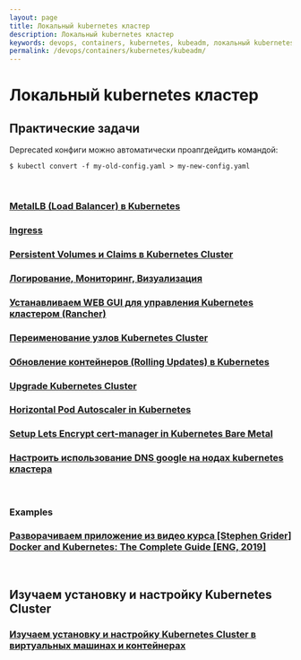 ```yaml
---
layout: page
title: Локальный kubernetes кластер
description: Локальный kubernetes кластер
keywords: devops, containers, kubernetes, kubeadm, локальный kubernetes кластер
permalink: /devops/containers/kubernetes/kubeadm/
---
```


# Локальный kubernetes кластер

## Практические задачи

Deprecated конфиги можно автоматически проапгдейдить командой:

    $ kubectl convert -f my-old-config.yaml > my-new-config.yaml

<br/>

### [MetalLB (Load Balancer) в Kubernetes](/devops/containers/kubernetes/kubeadm/metal-lb/)

### [Ingress](/devops/containers/kubernetes/kubeadm/ingress/)

### [Persistent Volumes и Claims в Kubernetes Cluster](/devops/containers/kubernetes/kubeadm/persistence/)

### [Логирование, Мониторинг, Визуализация](/devops/containers/kubernetes/monitoring/)

### [Устанавливаем WEB GUI для управления Kubernetes кластером (Rancher)](/devops/containers/kubernetes/kubeadm/gui/rancher/)

### [Переименование узлов Kubernetes Cluster](/devops/containers/kubernetes/kubeadm/renaming-kubernetes-nodes/)

### [Обновление контейнеров (Rolling Updates) в Kubernetes](/devops/containers/kubernetes/kubeadm/rolling-updates/)

### [Upgrade Kubernetes Cluster](/devops/containers/kubernetes/kubeadm/upgrade-kubernetes-cluster/)

### [Horizontal Pod Autoscaler in Kubernetes](/devops/containers/kubernetes/kubeadm/horizontal-pod-autoscaler/)

### [Setup Lets Encrypt cert-manager in Kubernetes Bare Metal](/devops/containers/kubernetes/kubeadm/lets-encrypt/)

### [Настроить использование DNS google на нодах kubernetes кластера](/devops/containers/kubernetes/kubeadm/dns/)

<br/>

### Examples

### [Разворачиваем приложение из видео курса [Stephen Grider] Docker and Kubernetes: The Complete Guide [ENG, 2019]](/devops/containers/kubernetes/kubeadm/grider-multi-pod-app/)

<br/>

## Изучаем установку и настройку Kubernetes Cluster

### [Изучаем установку и настройку Kubernetes Cluster в виртуальных машинах и контейнерах](/devops/containers/kubernetes/kubeadm/setup/)
